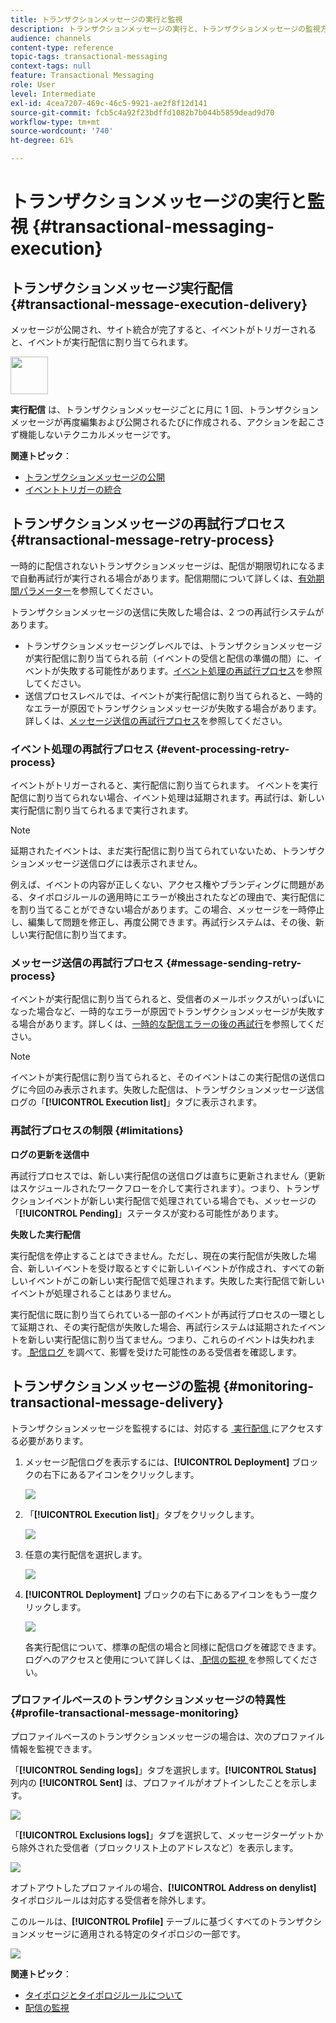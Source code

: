 ```yaml
---
title: トランザクションメッセージの実行と監視
description: トランザクションメッセージの実行と、トランザクションメッセージの監視方法について説明します。
audience: channels
content-type: reference
topic-tags: transactional-messaging
context-tags: null
feature: Transactional Messaging
role: User
level: Intermediate
exl-id: 4cea7207-469c-46c5-9921-ae2f8f12d141
source-git-commit: fcb5c4a92f23bdffd1082b7b044b5859dead9d70
workflow-type: tm+mt
source-wordcount: '740'
ht-degree: 61%

---
```


# トランザクションメッセージの実行と監視 {#transactional-messaging-execution}

## トランザクションメッセージ実行配信 {#transactional-message-execution-delivery}

メッセージが公開され、サイト統合が完了すると、イベントがトリガーされると、イベントが実行配信に割り当てられます。

<img src="assets/do-not-localize/icon_concepts.svg" width="60px">

**実行配信** は、トランザクションメッセージごとに月に 1 回、トランザクションメッセージが再度編集および公開されるたびに作成される、アクションを起こさず機能しないテクニカルメッセージです。

**関連トピック**：
* [トランザクションメッセージの公開](../../channels/using/publishing-transactional-message.md#publishing-a-transactional-message)
* [イベントトリガーの統合](../../channels/using/getting-started-with-transactional-msg.md#integrate-event-trigger)

## トランザクションメッセージの再試行プロセス {#transactional-message-retry-process}

一時的に配信されないトランザクションメッセージは、配信が期限切れになるまで自動再試行が実行される場合があります。配信期間について詳しくは、[有効期間パラメーター](../../administration/using/configuring-email-channel.md#validity-period-parameters)を参照してください。

トランザクションメッセージの送信に失敗した場合は、2 つの再試行システムがあります。

* トランザクションメッセージングレベルでは、トランザクションメッセージが実行配信に割り当てられる前（イベントの受信と配信の準備の間）に、イベントが失敗する可能性があります。[イベント処理の再試行プロセス](#event-processing-retry-process)を参照してください。
* 送信プロセスレベルでは、イベントが実行配信に割り当てられると、一時的なエラーが原因でトランザクションメッセージが失敗する場合があります。詳しくは、[メッセージ送信の再試行プロセス](#message-sending-retry-process)を参照してください。

### イベント処理の再試行プロセス {#event-processing-retry-process}

イベントがトリガーされると、実行配信に割り当てられます。 イベントを実行配信に割り当てられない場合、イベント処理は延期されます。再試行は、新しい実行配信に割り当てられるまで実行されます。

>[!NOTE]
>
>延期されたイベントは、まだ実行配信に割り当てられていないため、トランザクションメッセージ送信ログには表示されません。

例えば、イベントの内容が正しくない、アクセス権やブランディングに問題がある、タイポロジルールの適用時にエラーが検出されたなどの理由で、実行配信にを割り当てることができない場合があります。この場合、メッセージを一時停止し、編集して問題を修正し、再度公開できます。再試行システムは、その後、新しい実行配信に割り当てます。

### メッセージ送信の再試行プロセス {#message-sending-retry-process}

イベントが実行配信に割り当てられると、受信者のメールボックスがいっぱいになった場合など、一時的なエラーが原因でトランザクションメッセージが失敗する場合があります。詳しくは、[一時的な配信エラーの後の再試行](../../sending/using/understanding-delivery-failures.md#retries-after-a-delivery-temporary-failure)を参照してください。

>[!NOTE]
>
>イベントが実行配信に割り当てられると、そのイベントはこの実行配信の送信ログに今回のみ表示されます。失敗した配信は、トランザクションメッセージ送信ログの「**[!UICONTROL Execution list]**」タブに表示されます。

### 再試行プロセスの制限 {#limitations}

**ログの更新を送信中**

再試行プロセスでは、新しい実行配信の送信ログは直ちに更新されません（更新はスケジュールされたワークフローを介して実行されます）。つまり、トランザクションイベントが新しい実行配信で処理されている場合でも、メッセージの「**[!UICONTROL Pending]**」ステータスが変わる可能性があります。

**失敗した実行配信**

実行配信を停止することはできません。ただし、現在の実行配信が失敗した場合、新しいイベントを受け取るとすぐに新しいイベントが作成され、すべての新しいイベントがこの新しい実行配信で処理されます。失敗した実行配信で新しいイベントが処理されることはありません。

実行配信に既に割り当てられている一部のイベントが再試行プロセスの一環として延期され、その実行配信が失敗した場合、再試行システムは延期されたイベントを新しい実行配信に割り当てません。つまり、これらのイベントは失われます。 [&#x200B; 配信ログ &#x200B;](#monitoring-transactional-message-delivery) を調べて、影響を受けた可能性のある受信者を確認します。

## トランザクションメッセージの監視 {#monitoring-transactional-message-delivery}

トランザクションメッセージを監視するには、対応する [&#x200B; 実行配信 &#x200B;](#transactional-message-execution-delivery) にアクセスする必要があります。

1. メッセージ配信ログを表示するには、**[!UICONTROL Deployment]** ブロックの右下にあるアイコンをクリックします。

   ![](assets/message-center_access_logs.png)

1. 「**[!UICONTROL Execution list]**」タブをクリックします。

   ![](assets/message-center_execution_tab.png)

1. 任意の実行配信を選択します。

   ![](assets/message-center_execution_delivery.png)

1. **[!UICONTROL Deployment]** ブロックの右下にあるアイコンをもう一度クリックします。

   ![](assets/message-center_execution_access_logs.png)

   各実行配信について、標準の配信の場合と同様に配信ログを確認できます。 ログへのアクセスと使用について詳しくは、[&#x200B; 配信の監視 &#x200B;](../../sending/using/monitoring-a-delivery.md) を参照してください。

### プロファイルベースのトランザクションメッセージの特異性 {#profile-transactional-message-monitoring}

プロファイルベースのトランザクションメッセージの場合は、次のプロファイル情報を監視できます。

「**[!UICONTROL Sending logs]**」タブを選択します。**[!UICONTROL Status]** 列内の **[!UICONTROL Sent]** は、プロファイルがオプトインしたことを示します。

![](assets/message-center_marketing_sending_logs.png)

「**[!UICONTROL Exclusions logs]**」タブを選択して、メッセージターゲットから除外された受信者（ブロックリスト上のアドレスなど）を表示します。

![](assets/message-center_marketing_exclusion_logs.png)

オプトアウトしたプロファイルの場合、**[!UICONTROL Address on denylist]** タイポロジルールは対応する受信者を除外します。

このルールは、**[!UICONTROL Profile]** テーブルに基づくすべてのトランザクションメッセージに適用される特定のタイポロジの一部です。

![](assets/message-center_marketing_typology.png)

**関連トピック**：

* [タイポロジとタイポロジルールについて](../../sending/using/about-typology-rules.md)
* [配信の監視](../../sending/using/monitoring-a-delivery.md)

